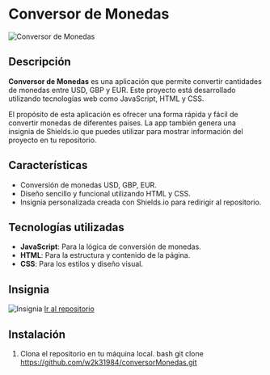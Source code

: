 # Conversor de Monedas
![Conversor de Monedas](https://img.shields.io/badge/Conversor%20de%20Monedas-USD%2C%20GBP%2C%20EUR-blue)

## Descripción
**Conversor de Monedas** es una aplicación que permite convertir cantidades de monedas entre USD, GBP y EUR. Este proyecto está desarrollado utilizando tecnologías web como JavaScript, HTML y CSS. 

El propósito de esta aplicación es ofrecer una forma rápida y fácil de convertir monedas de diferentes países. La app también genera una insignia de Shields.io que puedes utilizar para mostrar información del proyecto en tu repositorio.

## Características
- Conversión de monedas USD, GBP, EUR.
- Diseño sencillo y funcional utilizando HTML y CSS.
- Insignia personalizada creada con Shields.io para redirigir al repositorio.

## Tecnologías utilizadas
- **JavaScript**: Para la lógica de conversión de monedas.
- **HTML**: Para la estructura y contenido de la página.
- **CSS**: Para los estilos y diseño visual.

## Insignia
![Insignia](https://img.shields.io/badge/Repositorio-Click%20here-blue)
[Ir al repositorio](https://github.com/w2k31984/conversorMonedas)

## Instalación
1. Clona el repositorio en tu máquina local.
   bash
   git clone https://github.com/w2k31984/conversorMonedas.git

